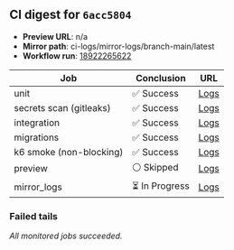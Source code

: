 <!-- AWA-CI-DIGEST -->
## CI digest for `6acc5804`

- **Preview URL**: n/a
- **Mirror path**: ci-logs/mirror-logs/branch-main/latest
- **Workflow run**: [18922265622](https://github.com/AlexBomber12/AWA-App/actions/runs/18922265622)

| Job | Conclusion | URL |
| --- | ---------- | --- |
| unit | ✅ Success | [Logs](https://github.com/AlexBomber12/AWA-App/actions/runs/18922265622/job/54021202393) |
| secrets scan (gitleaks) | ✅ Success | [Logs](https://github.com/AlexBomber12/AWA-App/actions/runs/18922265622/job/54021202397) |
| integration | ✅ Success | [Logs](https://github.com/AlexBomber12/AWA-App/actions/runs/18922265622/job/54021459908) |
| migrations | ✅ Success | [Logs](https://github.com/AlexBomber12/AWA-App/actions/runs/18922265622/job/54021459920) |
| k6 smoke (non-blocking) | ✅ Success | [Logs](https://github.com/AlexBomber12/AWA-App/actions/runs/18922265622/job/54021459932) |
| preview | ⚪ Skipped | [Logs](https://github.com/AlexBomber12/AWA-App/actions/runs/18922265622/job/54021621634) |
| mirror_logs | ⏳ In Progress | [Logs](https://github.com/AlexBomber12/AWA-App/actions/runs/18922265622/job/54021621550) |

### Failed tails

_All monitored jobs succeeded._
